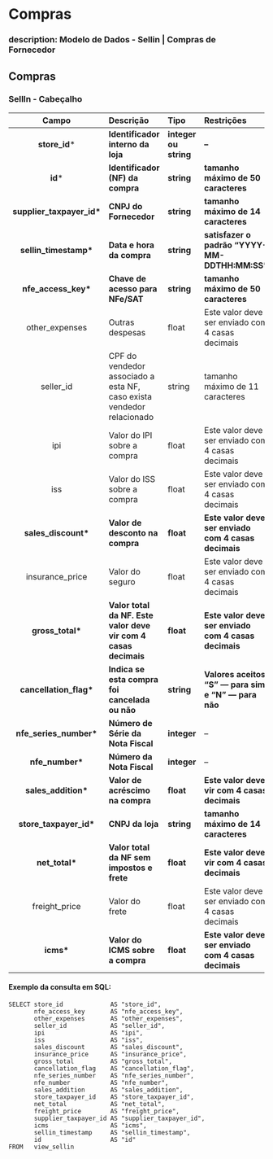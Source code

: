 # Compras

### description: Modelo de Dados - Sellin \| Compras de Fornecedor

## Compras

### SellIn - Cabeçalho      <a id="sellin---cabe&#xE7;alho"></a>

| Campo | Descrição | Tipo | Restrições | Exemplo |
| :---: | :--- | :--- | :--- | :--- |
| **store\_id**\* | **Identificador interno da loja** | **integer ou string** | **–** | **1** |
| **id**\* | **Identificador \(NF\) da compra** | **string** | **tamanho máximo de 50 caracteres** | **“RCNTH345987”** |
| **supplier\_taxpayer\_id\*** | **CNPJ do Fornecedor** | **string** | **tamanho máximo de 14 caracteres** | **“14463765000172”** |
| **sellin\_timestamp\*** | **Data e hora da compra** | **string** | **satisfazer o padrão “YYYY-MM-DDTHH:MM:SS”** | **“2017-08-20T14:55:08”** |
| **nfe\_access\_key\*** | **Chave de acesso para NFe/SAT** | **string** | **tamanho máximo de 50 caracteres** | **“NFe31170901704848000164550020000018481058491134”** |
| other\_expenses | Outras despesas | float | Este valor deve ser enviado com 4 casas decimais | 1.9900 |
| seller\_id | CPF do vendedor associado a esta NF, caso exista vendedor relacionado | string | tamanho máximo de 11 caracteres | “RCNTH345987” |
| ipi | Valor do IPI sobre a compra | float | Este valor deve ser enviado com 4 casas decimais | 1.8700 |
| iss | Valor do ISS sobre a compra | float | Este valor deve ser enviado com 4 casas decimais | 1.0100 |
| **sales\_discount\*** | **Valor de desconto na compra** | **float** | **Este valor deve ser enviado com 4 casas decimais** | **5.9900** |
| insurance\_price | Valor do seguro | float | Este valor deve ser enviado com 4 casas decimais | 2.0000 |
| **gross\_total\*** | **Valor total da NF. Este valor deve vir com 4 casas decimais** | **float** | **Este valor deve ser enviado com 4 casas decimais** | **5.9900** |
| **cancellation\_flag\*** | **Indica se esta compra foi cancelada ou não** | **string** | **Valores aceitos: “S” — para sim e “N” — para não** | **“S”** |
| **nfe\_series\_number\*** | **Número de Série da Nota Fiscal** | **integer** | – | **1** |
| **nfe\_number\*** | **Número da Nota Fiscal** | **integer** | – | **1267232** |
| **sales\_addition\*** | **Valor de acréscimo na compra** | **float** | **Este valor deve vir com 4 casas decimais** | **4.5500** |
| **store\_taxpayer\_id\*** | **CNPJ da loja** | **string** | **tamanho máximo de 14 caracteres** | **“14463765000100”** |
| **net\_total\*** | **Valor total da NF sem impostos e frete** | **float** | **Este valor deve vir com 4 casas decimais** | **4.9999** |
| freight\_price | Valor do frete | float | Este valor deve ser enviado com 4 casas decimais | 1.0000 |
| **icms\*** | **Valor do ICMS sobre a compra** | **float** | **Este valor deve ser enviado com 4 casas decimais** | **2.9000** |

#### Exemplo da consulta em SQL:

```text
SELECT store_id             AS "store_id", 
       nfe_access_key       AS "nfe_access_key", 
       other_expenses       AS "other_expenses", 
       seller_id            AS "seller_id", 
       ipi                  AS "ipi", 
       iss                  AS "iss", 
       sales_discount       AS "sales_discount", 
       insurance_price      AS "insurance_price", 
       gross_total          AS "gross_total", 
       cancellation_flag    AS "cancellation_flag", 
       nfe_series_number    AS "nfe_series_number", 
       nfe_number           AS "nfe_number", 
       sales_addition       AS "sales_addition", 
       store_taxpayer_id    AS "store_taxpayer_id", 
       net_total            AS "net_total", 
       freight_price        AS "freight_price", 
       supplier_taxpayer_id AS "supplier_taxpayer_id", 
       icms                 AS "icms", 
       sellin_timestamp     AS "sellin_timestamp", 
       id                   AS "id" 
FROM   view_sellin
```


